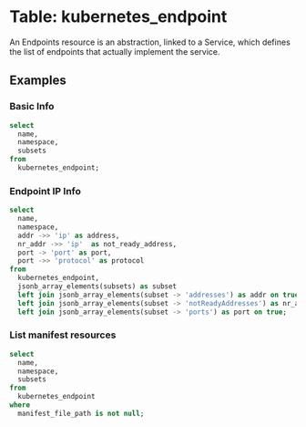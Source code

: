 # Table: kubernetes_endpoint

An Endpoints resource is an abstraction, linked to a Service, which defines the list of endpoints that actually implement the service.

## Examples

### Basic Info

```sql
select
  name,
  namespace,
  subsets
from
  kubernetes_endpoint;
```

### Endpoint IP Info

```sql
select
  name,
  namespace,
  addr ->> 'ip' as address,
  nr_addr ->> 'ip'  as not_ready_address,
  port -> 'port' as port,
  port ->> 'protocol' as protocol
from
  kubernetes_endpoint,
  jsonb_array_elements(subsets) as subset
  left join jsonb_array_elements(subset -> 'addresses') as addr on true
  left join jsonb_array_elements(subset -> 'notReadyAddresses') as nr_addr on true
  left join jsonb_array_elements(subset -> 'ports') as port on true;
```

### List manifest resources

```sql
select
  name,
  namespace,
  subsets
from
  kubernetes_endpoint
where
  manifest_file_path is not null;
```
